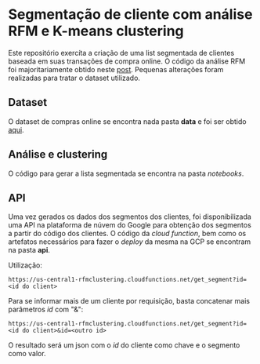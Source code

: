 # Segmentação de cliente com análise RFM e K-means clustering

Este repositório exercíta a criação de uma list segmentada de clientes baseada em suas transações de compra online. 
O código da análise RFM foi majoritariamente obtido neste
 [post](https://towardsdatascience.com/data-driven-growth-with-python-part-2-customer-segmentation-5c019d150444). 
 Pequenas alterações foram realizadas para tratar o dataset utilizado.
 
 ## Dataset
 
 O dataset de compras online se encontra nada pasta **data** e foi ser obtido
 [aqui](https://www.kaggle.com/hellbuoy/online-retail-customer-clustering).
 
 ## Análise e clustering
 
 O código para gerar a lista segmentada se encontra na pasta *notebooks*.
 
 ## API
 
 Uma vez gerados os dados dos segmentos dos clientes, foi disponibilizada uma API na plataforma de núvem do Google
 para obtenção dos segmentos a partir do código dos clientes.
 O código da *cloud function*, bem como os artefatos necessários para fazer o *deploy* da mesma na GCP se encontram na 
 pasta **api**.   
 
 Utilização:
 
 ```
 https://us-central1-rfmclustering.cloudfunctions.net/get_segment?id=<id do client>
```

 Para se informar mais de um cliente por requisição, basta concatenar mais parâmetros *id* com "&":
 
  ```
 https://us-central1-rfmclustering.cloudfunctions.net/get_segment?id=<id do client>&id=<outro id>
```

O resultado será um json com o *id* do cliente como chave e o segmento como valor.